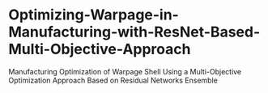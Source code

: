 # Optimizing-Warpage-in-Manufacturing-with-ResNet-Based-Multi-Objective-Approach
Manufacturing Optimization of Warpage Shell Using a Multi-Objective Optimization Approach Based on Residual Networks Ensemble
